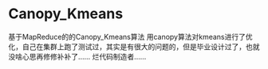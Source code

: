 # Canopy_Kmeans
基于MapReduce的的Canopy_Kmeans算法
用canopy算法对kmeans进行了优化，自己在集群上跑了测试过，其实是有很大的问题的，但是毕业设计过了，也就没啥心思再修修补补了……
烂代码制造者……
